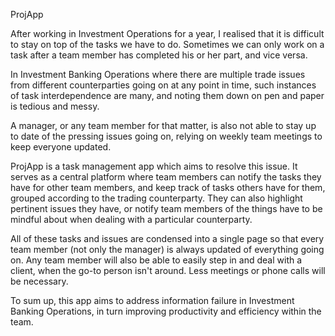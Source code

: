 ProjApp

After working in Investment Operations for a year, I realised that it is difficult to stay on top of the tasks we have to do. Sometimes we can only work on a task after a team member has completed his or her part, and vice versa.

In Investment Banking Operations where there are multiple trade issues from different counterparties going on at any point in time, such instances of task interdependence are many, and noting them down on pen and paper is tedious and messy. 

A manager, or any team member for that matter, is also not able to stay up to date of the pressing issues going on, relying on weekly team meetings to keep everyone updated.

ProjApp is a task management app which aims to resolve this issue. It serves as a central platform where team members can notify the tasks they have for other team members, and keep track of tasks others have for them, grouped according to the trading counterparty. They can also highlight pertinent issues they have, or notify team members of the things have to be mindful about when dealing with a particular counterparty.

All of these tasks and issues are condensed into a single page so that every team member (not only the manager) is always updated of everything going on. Any team member will also be able to easily step in and deal with a client, when the go-to person isn't around. Less meetings or phone calls will be necessary.  

To sum up, this app aims to address information failure in Investment Banking Operations, in turn improving productivity and efficiency within the team.  

 
